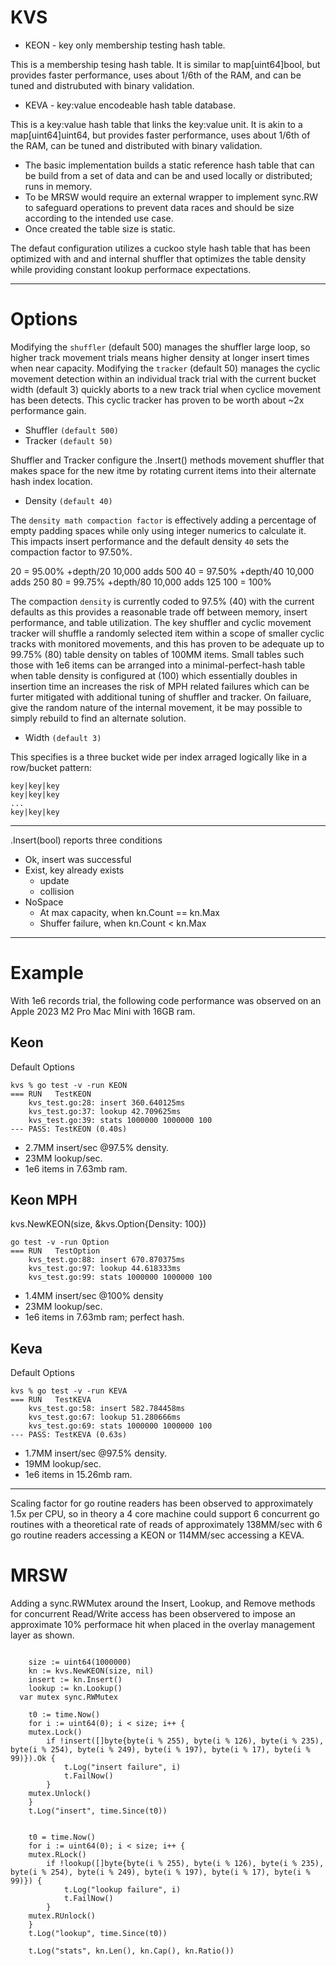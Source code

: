 # KVS

* KEON - key only membership testing hash table.

This is a membership tesing hash table. It is similar to map[uint64]bool, but provides faster performance, uses about 1/6th of the RAM, and can be tuned and distrubuted with binary validation.

* KEVA - key:value encodeable hash table database.

This is a key:value hash table that links the key:value unit. It is akin to a map[uint64]uint64, but provides faster performance, uses about 1/6th of the RAM, can be tuned and distributed with binary validation.

* The basic implementation builds a static reference hash table that can be build from a set of data and can be and used locally or distributed; runs in memory.
* To be MRSW would require an external wrapper to implement sync.RW to safeguard operations to prevent data races and should be size according to the intended use case.
* Once created the table size is static.

The defaut configuration utilizes a cuckoo style hash table that has been optimized with and and internal shuffler that optimizes the table density while providing constant lookup performace expectations.

---

# Options

Modifying the ```shuffler``` (default 500) manages the shuffler large loop, so higher track movement trials means higher density at longer insert times when near capacity. Modifying the ```tracker``` (default 50) manages the cyclic movement detection within an individual track trial with the current bucket width (default 3) quickly aborts to a new track trial when cyclice movement has been detects. This cyclic tracker  has proven to be worth about ~2x performance gain.

* Shuffler ```(default 500)```
* Tracker ```(default 50)```

Shuffler and Tracker configure the .Insert() methods movement shuffler that makes space for the new itme by rotating current items into their alternate hash index location. 

* Density ```(default 40)```

The ```density math compaction factor``` is effectively adding a percentage of empty padding spaces while only using integer numerics to calculate it. This impacts insert performance and the default density ```40``` sets the compaction factor to 97.50%.

  20 = 95.00% +depth/20 10,000 adds 500
  40 = 97.50% +depth/40 10,000 adds 250
  80 = 99.75% +depth/80 10,000 adds 125
  100 = 100% 

The compaction ```density``` is currently coded to 97.5% (40) with the current defaults as this provides a reasonable trade off between memory, insert performance, and table utilization. The key shuffler and cyclic movement tracker will shuffle a randomly selected item within a scope of smaller cyclic tracks with monitored movements, and this has proven to be adequate up to 99.75% (80) table density on tables of 100MM items. Small tables such those with 1e6 items can be arranged into a minimal-perfect-hash table when table density is configured at (100) which essentially doubles in insertion time an increases the risk of MPH related failures which can be furter mitigated with additional tuning of shuffler and tracker. On failuare, give the random nature of the internal movement, it be may possible to simply rebuild to find an alternate solution.  


* Width ```(default 3)```

This specifies is a three bucket wide per index arraged logically like in a row/bucket pattern:

  ```shell 
  key|key|key
  key|key|key
  ...
  key|key|key
  ```

---

.Insert(bool) reports three conditions

* Ok, insert was successful
* Exist, key already exists 
  * update 
  * collision 
* NoSpace
  * At max capacity, when kn.Count == kn.Max
  * Shuffer failure, when kn.Count < kn.Max

---

# Example 

With 1e6 records trial, the following code performance was observed on an Apple 2023 M2 Pro Mac Mini with 16GB ram.

## Keon
Default Options

```shell
kvs % go test -v -run KEON
=== RUN   TestKEON
    kvs_test.go:28: insert 360.640125ms
    kvs_test.go:37: lookup 42.709625ms
    kvs_test.go:39: stats 1000000 1000000 100
--- PASS: TestKEON (0.40s)
```

* 2.7MM insert/sec @97.5% density.
* 23MM lookup/sec.
* 1e6 items in 7.63mb ram.

## Keon MPH
kvs.NewKEON(size, &kvs.Option{Density: 100})

```shell
go test -v -run Option
=== RUN   TestOption
    kvs_test.go:88: insert 670.870375ms
    kvs_test.go:97: lookup 44.618333ms
    kvs_test.go:99: stats 1000000 1000000 100
```

* 1.4MM insert/sec @100% density
* 23MM lookup/sec.
* 1e6 items in 7.63mb ram; perfect hash.


## Keva
Default Options 

```shell
kvs % go test -v -run KEVA
=== RUN   TestKEVA
    kvs_test.go:58: insert 582.784458ms
    kvs_test.go:67: lookup 51.280666ms
    kvs_test.go:69: stats 1000000 1000000 100
--- PASS: TestKEVA (0.63s)
```
* 1.7MM insert/sec @97.5% density.
* 19MM lookup/sec.
* 1e6 items in 15.26mb ram.


---

Scaling factor for go routine readers has been observed to approximately 1.5x per CPU, so in theory a 4 core machine could support 6 concurrent go routines with a theoretical rate of 
reads of approximately 138MM/sec with 6 go routine readers accessing a KEON or 114MM/sec accessing a KEVA.

# MRSW

Adding a sync.RWMutex around the Insert, Lookup, and Remove methods for concurrent Read/Write access has been observered to impose an approximate 10% performace hit when placed in the overlay management layer as shown.

```golang

	size := uint64(1000000)
	kn := kvs.NewKEON(size, nil)
	insert := kn.Insert()
	lookup := kn.Lookup()
  var mutex sync.RWMutex

	t0 := time.Now()
	for i := uint64(0); i < size; i++ {
    mutex.Lock()
		if !insert([]byte{byte(i % 255), byte(i % 126), byte(i % 235), byte(i % 254), byte(i % 249), byte(i % 197), byte(i % 17), byte(i % 99)}).Ok {
			t.Log("insert failure", i)
			t.FailNow()
		}
    mutex.Unlock()
	}
	t.Log("insert", time.Since(t0))


	t0 = time.Now()
	for i := uint64(0); i < size; i++ {
    mutex.RLock()
		if !lookup([]byte{byte(i % 255), byte(i % 126), byte(i % 235), byte(i % 254), byte(i % 249), byte(i % 197), byte(i % 17), byte(i % 99)}) {
			t.Log("lookup failure", i)
			t.FailNow()
		}
    mutex.RUnlock()
	}
	t.Log("lookup", time.Since(t0))

	t.Log("stats", kn.Len(), kn.Cap(), kn.Ratio())


```
